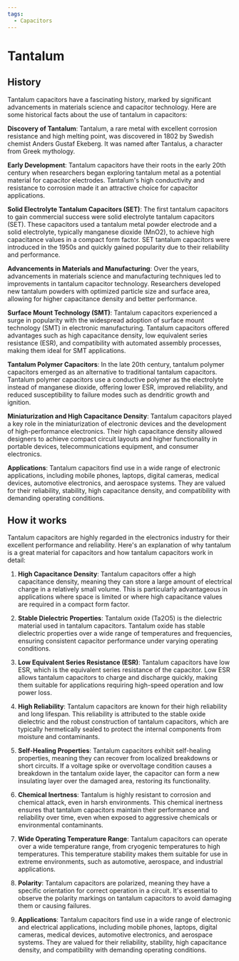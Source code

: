 ```yaml
---
tags:
  - Capacitors
---
```


# Tantalum

## History

Tantalum capacitors have a fascinating history, marked by significant advancements in materials science and capacitor technology. Here are some historical facts about the use of tantalum in capacitors:

**Discovery of Tantalum**: Tantalum, a rare metal with excellent corrosion resistance and high melting point, was discovered in 1802 by Swedish chemist Anders Gustaf Ekeberg. It was named after Tantalus, a character from Greek mythology.

**Early Development**: Tantalum capacitors have their roots in the early 20th century when researchers began exploring tantalum metal as a potential material for capacitor electrodes. Tantalum's high conductivity and resistance to corrosion made it an attractive choice for capacitor applications.

**Solid Electrolyte Tantalum Capacitors (SET)**: The first tantalum capacitors to gain commercial success were solid electrolyte tantalum capacitors (SET). These capacitors used a tantalum metal powder electrode and a solid electrolyte, typically manganese dioxide (MnO2), to achieve high capacitance values in a compact form factor. SET tantalum capacitors were introduced in the 1950s and quickly gained popularity due to their reliability and performance.

**Advancements in Materials and Manufacturing**: Over the years, advancements in materials science and manufacturing techniques led to improvements in tantalum capacitor technology. Researchers developed new tantalum powders with optimized particle size and surface area, allowing for higher capacitance density and better performance.

**Surface Mount Technology (SMT)**: Tantalum capacitors experienced a surge in popularity with the widespread adoption of surface mount technology (SMT) in electronic manufacturing. Tantalum capacitors offered advantages such as high capacitance density, low equivalent series resistance (ESR), and compatibility with automated assembly processes, making them ideal for SMT applications.

**Tantalum Polymer Capacitors**: In the late 20th century, tantalum polymer capacitors emerged as an alternative to traditional tantalum capacitors. Tantalum polymer capacitors use a conductive polymer as the electrolyte instead of manganese dioxide, offering lower ESR, improved reliability, and reduced susceptibility to failure modes such as dendritic growth and ignition.

**Miniaturization and High Capacitance Density**: Tantalum capacitors played a key role in the miniaturization of electronic devices and the development of high-performance electronics. Their high capacitance density allowed designers to achieve compact circuit layouts and higher functionality in portable devices, telecommunications equipment, and consumer electronics.

**Applications**: Tantalum capacitors find use in a wide range of electronic applications, including mobile phones, laptops, digital cameras, medical devices, automotive electronics, and aerospace systems. They are valued for their reliability, stability, high capacitance density, and compatibility with demanding operating conditions.

## How it works

Tantalum capacitors are highly regarded in the electronics industry for their excellent performance and reliability. Here's an explanation of why tantalum is a great material for capacitors and how tantalum capacitors work in detail:

1. **High Capacitance Density**: Tantalum capacitors offer a high capacitance density, meaning they can store a large amount of electrical charge in a relatively small volume. This is particularly advantageous in applications where space is limited or where high capacitance values are required in a compact form factor.

2. **Stable Dielectric Properties**: Tantalum oxide (Ta2O5) is the dielectric material used in tantalum capacitors. Tantalum oxide has stable dielectric properties over a wide range of temperatures and frequencies, ensuring consistent capacitor performance under varying operating conditions.

3. **Low Equivalent Series Resistance (ESR)**: Tantalum capacitors have low ESR, which is the equivalent series resistance of the capacitor. Low ESR allows tantalum capacitors to charge and discharge quickly, making them suitable for applications requiring high-speed operation and low power loss.

4. **High Reliability**: Tantalum capacitors are known for their high reliability and long lifespan. This reliability is attributed to the stable oxide dielectric and the robust construction of tantalum capacitors, which are typically hermetically sealed to protect the internal components from moisture and contaminants.

5. **Self-Healing Properties**: Tantalum capacitors exhibit self-healing properties, meaning they can recover from localized breakdowns or short circuits. If a voltage spike or overvoltage condition causes a breakdown in the tantalum oxide layer, the capacitor can form a new insulating layer over the damaged area, restoring its functionality.

6. **Chemical Inertness**: Tantalum is highly resistant to corrosion and chemical attack, even in harsh environments. This chemical inertness ensures that tantalum capacitors maintain their performance and reliability over time, even when exposed to aggressive chemicals or environmental contaminants.

7. **Wide Operating Temperature Range**: Tantalum capacitors can operate over a wide temperature range, from cryogenic temperatures to high temperatures. This temperature stability makes them suitable for use in extreme environments, such as automotive, aerospace, and industrial applications.

8. **Polarity**: Tantalum capacitors are polarized, meaning they have a specific orientation for correct operation in a circuit. It's essential to observe the polarity markings on tantalum capacitors to avoid damaging them or causing failures.

9. **Applications**: Tantalum capacitors find use in a wide range of electronic and electrical applications, including mobile phones, laptops, digital cameras, medical devices, automotive electronics, and aerospace systems. They are valued for their reliability, stability, high capacitance density, and compatibility with demanding operating conditions.
